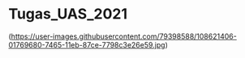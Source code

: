# Tugas_UAS_2021
(https://user-images.githubusercontent.com/79398588/108621406-01769680-7465-11eb-87ce-7798c3e26e59.jpg)
